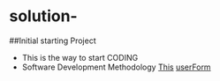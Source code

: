 # solution-
##Initial starting Project
- This is the way to start CODING
- Software Development Methodology 
[This](https://github.com/Prakashghadage/General-/blob/main/usingforms/src/App.js)
[userForm](https://github.com/Prakashghadage/General-/tree/main/usingforms)

